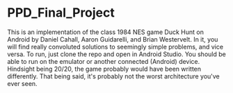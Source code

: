 # PPD_Final_Project
 This is an implementation of the class 1984 NES game Duck Hunt on Android by Daniel Cahall, Aaron Guidarelli, and Brian Westervelt. 
 In it, you will find really convoluted solutions to seemingly simple problems, and vice versa. 
 To run, just clone the repo and open in Android Studio. You should be able to run on the emulator or another connected (Android) device.
 Hindsight being 20/20, the game probably would have been written differently. That being said, it's probably not the worst architecture you've ever seen.
 
